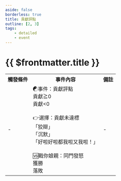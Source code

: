 ```yaml
---
aside: false
borderless: true
title: 貢獻評點
outline: [2, 3]
tags:
    - detailed
    - event
---
```


# {{ $frontmatter.title }}

<Table class="timeline-table">
    <tr class="timeline-header">
        <th>觸發條件</th>
        <th>事件內容</th>
        <th>備註</th>
    </tr>
	<tr>
		<td>-</td>
		<td>
			<span title="貢獻-50">☯事件：貢獻評點</span> <br>
			<span title="向心+10、心相+15">貢獻≧0 </span> <br>
			<span title="向心-5、唐中翎-1、心相-20、👉選擇：貢獻未達標">貢獻<0 </span> <br>
			<br>
			👉選擇：貢獻未達標<br>
			<span title="道德-1、處世-2、嘴力+1">「狡辯」 </span> <br>
			<span title="性情-1、唐中翎-2">「沉默」 </span> <br>
			<span title="道德<40可觸發，🆚戰你娘親：同門發怒">「好啦好啦都我啦又我啦！」 </span> <br>	
			<br>
			🆚戰你娘親：同門發怒 <br>
			<span title="生死簿10「小師妹的制裁」">獲勝 </span> <br>
			<span title="生死簿10「小師妹的制裁」">落敗 </span> <br>
		</td>
		<td>-</td>
	</tr>
</table>
